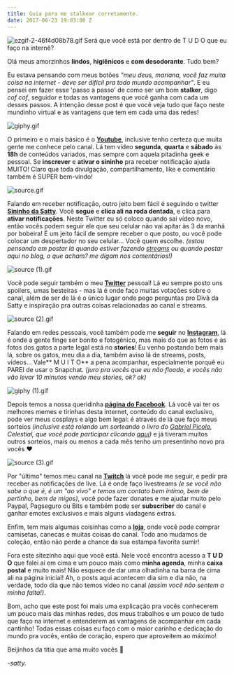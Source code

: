 ```yaml
---
title: Guia para me stalkear corretamente.
date: 2017-06-23 19:03:00 Z
---
```


![ezgif-2-46f4d08b78.gif](/uploads/ezgif-2-46f4d08b78.gif)
Será que você está por dentro de T U D O que eu faço na internê?

Olá meus amorzinhos **lindos**, **higiênicos** e **com desodorante**. Tudo bem?

Eu estava pensando com meus botões *"meu deus, mariana, você faz muita coisa na internet - deve ser difícil pra todo mundo acompanhar"*. E eu pensei em fazer esse 'passo a passo' de como ser um bom **stalker**, digo *cof cof*, seguidor e todas as vantagens que você ganha com cada um desses passos. A intenção desse post é que você veja tudo que faço neste mundinho virtual e as vantagens que tem em cada uma das redes!

![giphy.gif](/uploads/giphy.gif)

O primeiro e o mais básico é o [**Youtube**](http://www.youtube.com/PenseGeek), inclusive tenho certeza que muita gente me conhece pelo canal. Lá tem vídeo **segunda**, **quarta** e **sábado** às **18h** de conteúdos variados, mas sempre com aquela pitadinha geek e pessoal. Se **inscrever** e **ativar o sininho** pra receber notificação ajuda MUITO! Claro que toda divulgação, compartilhamento, like e comentário também é SUPER bem-vindo!

![source.gif](/uploads/source.gif)

Falando em receber notificação, outro jeito bem fácil é seguindo o twitter **[Sininho da Satty](https://twitter.com/SininhoDaSatty)**. Você **segue** e **clica ali na roda dentada**, e clica para **ativar notificações**. Neste Twitter eu só coloco quando sai vídeo novo, então vocês podem seguir ele que seu celular não vai apitar às 3 da manhã por bobeira! É um jeito fácil de sempre receber o que posto, ou você pode colocar um despertador no seu celular... Você quem escolhe. *(estou pensando em postar lá quando estiver fazendo [streams](http://twitch.tv/PenseGeek) ou quando postar aqui no blog, o que acham? me digam nos comentários!)*

![source (1).gif](/uploads/source%20(1).gif)

Você pode seguir também o meu **[Twitter](twitter.com/_satty)** pessoal! Lá eu sempre posto uns spoilers, umas besteiras - mas lá é onde faço muitas votações sobre o canal, além de ser de lá é o único lugar onde pego perguntas pro Divã da Satty e inspiração pra outras coisas relacionadas ao canal e streams.

![source (2).gif](/uploads/source%20(2).gif)

Falando em redes pessoais, você também pode me **seguir** no **[Instagram](instagram.com/_satty)**, lá é onde a gente finge ser bonito e fotogênico, mas mais do que as fotos e as fotos dos gatos a parte legal está no **stories**! Eu venho postando bem mais lá, sobre os gatos, meu dia a dia, também aviso lá de streams, posts, vídeos... Vale** M U I T O** a pena acompanhar, especialmente porquê eu PAREI de usar o Snapchat. *(juro pra vocês que eu não floodo, e vocês não vão levar 10 minutos vendo meu stories, ok? ok)*

![giphy (1).gif](/uploads/giphy%20(1).gif)

Depois temos a nossa queridinha **[página do Facebook](http://facebook.com/CanalPenseGeek)**. Lá você vai ter os melhores memes e tirinhas desta internet, conteúdo do canal exclusivo, pode ver meus cosplays e algo bem legal: é através de lá que faço meus sorteios *(inclusive está rolando um sorteando o livro do [Gabriel Picolo](https://www.facebook.com/GabrielPicoloArt/), Celestial, que você pode participar clicando [aqui](https://www.facebook.com/CanalPenseGeek/photos/a.208647549266371.52055.187952611335865/1070497823081335/?type=3&theater))* e já tiveram muitos outros sorteios, mais ou menos a cada mês tenho um presentinho novo pra vocês ❤

![source (3).gif](/uploads/source%20(3).gif)

Por "último" temos meu canal na **[Twitch](http://twitch.tv/PenseGeek)** lá você pode me seguir, e pedir pra receber as notificações de live. Lá é onde faço livestreams *(e se você não sabe o que é, é um "ao vivo" e temos um contato bem íntimo, bem de pertinho, bem de migos)*, você pode fazer donates e me ajudar muito pelo Paypal, Pagseguro ou Bits e também pode ser **subscriber** do canal e ganhar emotes exclusivos e mais alguns viadagens extras.

Enfim, tem mais algumas coisinhas como a **[loja](http://pensegeek.youshopp.com.br/)**, onde você pode comprar camisetas, canecas e muitas coisas do canal. Todo ano mudamos de coleção, então não perde a chance da sua estampa favorita sumir! 

Fora este sitezinho aqui que você está. Nele você encontra acesso a **T U D O** que falei aí em cima e um pouco mais como **minha agenda**, minha **caixa postal** e muito mais! Não esquece de dar uma olhadinha na barra de cima ali na página inicial! Ah, o posts aqui acontecem dia sim e dia não, na verdade, todo dia que não temos vídeo no canal *(assim você não sentem a minha falta!)*.

Bom, acho que este post foi mais uma explicação pra vocês conhecerem um pouco mais das minhas redes, dos meus trabalhos e um pouco de tudo que faço na internet e entenderem as vantagens de acompanhar em cada cantinho! Todas essas coisas eu faço com o maior carinho e dedicação do mundo pra 
vocês, então de coração, espero que aproveitem ao máximo!

Beijinhos da titia que ama muito vocês 💋

*-satty.*